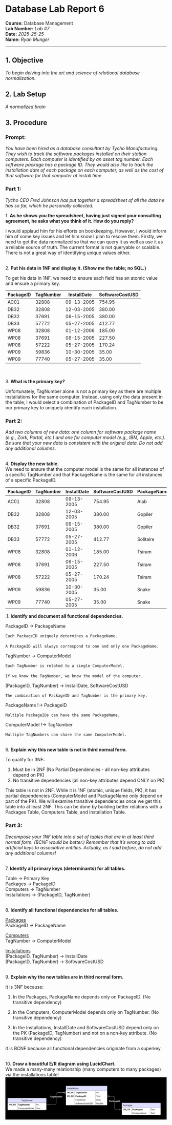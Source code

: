 # Database Lab Report 6

**Course:** Database Management\
**Lab Number:** *Lab #7*\
**Date:** *2025-25-25*\
**Name:** *Ryan Munger*

---

## 1. Objective

*To begin delving into the art and science of relational database normalization.*

## 2. Lab Setup

*A normalized brain*

## 3. Procedure

### Prompt: 

*You have been hired as a database consultant by Tycho Manufacturing. They wish to
track the software packages installed on their station computers. Each computer is
identified by an asset tag number. Each software package has a package ID. They would
also like to track the installation date of each package on each computer, as well as the
cost of that software for that computer at install time.*

### Part 1:
*Tycho CEO Fred Johnson has put together a spreadsheet of all the data he has so far, which he personally collected.* 



​1.  **As he shows you the spreadsheet, having just signed your consulting agreement, he asks what you think of it. How do you reply?**

I would applaud him for his efforts on bookkeeping. However, I would inform him of some key issues and let him know I plan to resolve them. Firstly, we need to get the data normalized so that we can query it as well as use it as a reliable source of truth. The current format is not queryable or scalable. There is not a great way of identifying unique values either.

\
2. **Put his data in 1NF and display it. (Show me the table; no SQL.)**

To get his data in 1NF, we need to ensure each field has an atomic value and ensure a primary key.

| PackageID | TagNumber | InstallDate | SoftwareCostUSD |
|-----------|----------|-------------|----------------|
| AC01      | 32808    | 09-13-2005   | 754.95         |
| DB32      | 32808    | 12-03-2005   | 380.00         |
| DB32      | 37691    | 06-15-2005   | 380.00         |
| DB33      | 57772    | 05-27-2005   | 412.77         |
| WP08      | 32808    | 01-12-2006   | 185.00         |
| WP08      | 37691    | 06-15-2005   | 227.50         |
| WP08      | 57222    | 05-27-2005   | 170.24         |
| WP09      | 59836    | 10-30-2005   | 35.00          |
| WP09      | 77740    | 05-27-2005   | 35.00          |

<br></br>
3. **What is the primary key?**

Unfortunately, TagNumber alone is not a primary key as there are multiple installations for the same computer. Instead, using only the data present in the table, I would select a combination of PackageID and TagNumber to be our primary key to uniquely identify each installation. 

### Part 2:
*Add two columns of new data: one column for software package name (e.g.,
Zork, Portal, etc.) and one for computer model (e.g., IBM, Apple, etc.). Be sure that your
new data is consistent with the original data. Do not add any additional columns.*

\
4. **Display the new table.** \
We need to ensure that the computer model is the same for all instances of a specific TagNumber and that PackageName is the same for all instances of a specific PackageID.

| PackageID | TagNumber | InstallDate | SoftwareCostUSD | PackageName | ComputerModel |
|-----------|----------|-------------|-----------|---------|--------|
| AC01      | 32808    | 09-13-2005   | 754.95   | Alab    | Apple  |
| DB32      | 32808    | 12-03-2005   | 380.00   | Gopiler | Apple  |
| DB32      | 37691    | 06-15-2005   | 380.00   | Gopiler | Lenovo |
| DB33      | 57772    | 05-27-2005   | 412.77   | Solitaire | Dell |
| WP08      | 32808    | 01-12-2006   | 185.00   | Tsiram  | Apple  | 
| WP08      | 37691    | 06-15-2005   | 227.50   | Tsiram  | Lenovo |
| WP08      | 57222    | 05-27-2005   | 170.24   | Tsiram  | MSI   |
| WP09      | 59836    | 10-30-2005   | 35.00    | Snake  | Acer   |
| WP09      | 77740    | 05-27-2005   | 35.00    | Snake  | HP     | 


.1. **Identify and document all functional dependencies.**

PackageID → PackageName

    Each PackageID uniquely determines a PackageName.

    A PackageID will always correspond to one and only one PackageName.

TagNumber → ComputerModel

    Each TagNumber is related to a single ComputerModel.

    If we know the TagNumber, we know the model of the computer.

(PackageID, TagNumber) → InstallDate, SoftwareCostUSD

    The combination of PackageID and TagNumber is the primary key.

PackageName !→ PackageID 

    Multiple PackageIDs can have the same PackageName.

ComputerModel !→ TagNumber 

    Multiple TagNumbers can share the same ComputerModel.
\
6. **Explain why this new table is not in third normal form.**

To qualify for 3NF:
1. Must be in 2NF (No Partial Dependencies - all non-key attributes depend on PK)
2. No transitive dependencies (all non-key attributes depend ONLY on PK)

This table is not in 2NF. While it is 1NF (atomic, unique fields, PK), it has partial dependencies (ComputerModel and PackageName only depend on part of the PK). We will examine transitive dependencies once we get this table into at least 2NF. This can be done by building better relations with a Packages Table, Computers Table, and Installation Table. 

### Part 3:
*Decompose your 1NF table into a set of tables that are in at least third
normal form. (BCNF would be better.) Remember that it’s wrong to add artificial keys to associative entities. Actually, as I said before, do not add any additional columns!*

\
7. **Identify all primary keys (determinants) for all tables.**

Table → Primary Key \
Packages → PackageID \
Computers → TagNumber \
Installations → (PackageID, TagNumber) 

\
8. **Identify all functional dependencies for all tables.**

<u>Packages</u> \
PackageID → PackageName

<u>Computers</u> \
TagNumber → ComputerModel

<u>Installations</u>\
(PackageID, TagNumber) → InstallDate \
(PackageID, TagNumber) → SoftwareCostUSD

\
9. **Explain why the new tables are in third normal form.**

It is 3NF because:
1. In the Packages, PackageName depends only on PackageID. (No transitive dependency)

2. In the Computers, ComputerModel depends only on TagNumber. (No transitive dependency)

3. In the Installations, InstallDate and SoftwareCostUSD depend only on the PK (PackageID, TagNumber) and not on a non-key attribute. (No transitive dependency) 
 
It is BCNF because all functional dependencies originate from a superkey.

\
10.  **Draw a beautiful E/R diagram using LucidChart.** \
We made a many-many relationship (many computers to many packages) via the installations table!
![ER Diagram](ER-Diagram.png)